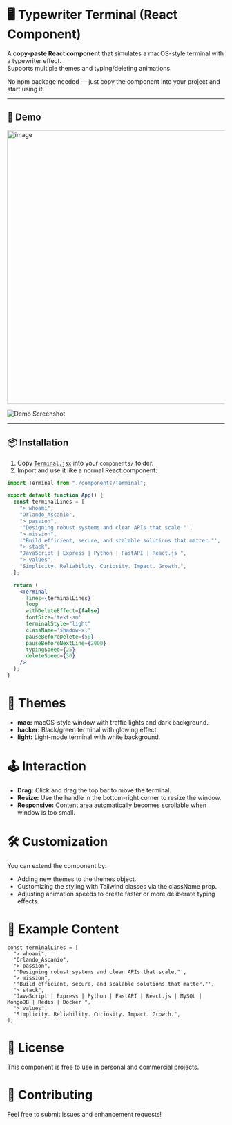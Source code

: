 # 🖥️ Typewriter Terminal (React Component)

A **copy-paste React component** that simulates a macOS-style terminal with a typewriter effect.  
Supports multiple themes and typing/deleting animations.  

No npm package needed — just copy the component into your project and start using it.

---

## 🚀 Demo
<img width="914" height="632" alt="image" src="https://github.com/user-attachments/assets/aafaf02d-6896-45c5-a1ee-f5207431ee6c" />

![Demo Screenshot](<img width="928" height="898" alt="image" src="https://github.com/user-attachments/assets/427d5524-0833-4569-9ab0-85a76d8ab79b" />)  

---

## 📦 Installation

1. Copy [`Terminal.jsx`](./components/Terminal.jsx) into your `components/` folder.
2. Import and use it like a normal React component:

```jsx
import Terminal from "./components/Terminal";

export default function App() {
  const terminalLines = [
    "> whoami",
    "Orlando_Ascanio",
    "> passion",
    '"Designing robust systems and clean APIs that scale."',
    "> mission",
    '"Build efficient, secure, and scalable solutions that matter."',
    "> stack",
    "JavaScript | Express | Python | FastAPI | React.js ",
    "> values",
    "Simplicity. Reliability. Curiosity. Impact. Growth.",
  ];

  return (
    <Terminal
      lines={terminalLines}
      loop
      withDeleteEffect={false}
      fontSize='text-sm'
      terminalStyle="light"
      className='shadow-xl'
      pauseBeforeDelete={50}
      pauseBeforeNextLine={2000}
      typingSpeed={25}
      deleteSpeed={30}
    />
  );
}
```

# 🎨 Themes
* **mac:** macOS-style window with traffic lights and dark background.
* **hacker:** Black/green terminal with glowing effect.
* **light:** Light-mode terminal with white background.

# 🕹️ Interaction
* **Drag:** Click and drag the top bar to move the terminal.
* **Resize:** Use the handle in the bottom-right corner to resize the window.
* **Responsive:** Content area automatically becomes scrollable when window is too small.

# 🛠️ Customization
You can extend the component by:
* Adding new themes to the themes object.
* Customizing the styling with Tailwind classes via the className prop.
* Adjusting animation speeds to create faster or more deliberate typing effects.

# 📝 Example Content

```
const terminalLines = [
  "> whoami",
  "Orlando_Ascanio",
  "> passion",
  '"Designing robust systems and clean APIs that scale."',
  "> mission",
  '"Build efficient, secure, and scalable solutions that matter."',
  "> stack",
  "JavaScript | Express | Python | FastAPI | React.js | MySQL | MongoDB | Redis | Docker ",
  "> values",
  "Simplicity. Reliability. Curiosity. Impact. Growth.",
];
```

# 📄 License
This component is free to use in personal and commercial projects.

# 🤝 Contributing
Feel free to submit issues and enhancement requests!
